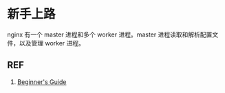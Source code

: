# 新手上路

nginx 有一个 master 进程和多个 worker 进程。master 进程读取和解析配置文件，以及管理 worker 进程。

## REF

1. [Beginner's Guide](http://nginx.org/en/docs/beginners_guide.html)